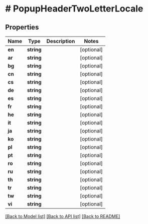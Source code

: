 # # PopupHeaderTwoLetterLocale

## Properties

Name | Type | Description | Notes
------------ | ------------- | ------------- | -------------
**en** | **string** |  | [optional]
**ar** | **string** |  | [optional]
**bg** | **string** |  | [optional]
**cn** | **string** |  | [optional]
**cs** | **string** |  | [optional]
**de** | **string** |  | [optional]
**es** | **string** |  | [optional]
**fr** | **string** |  | [optional]
**he** | **string** |  | [optional]
**it** | **string** |  | [optional]
**ja** | **string** |  | [optional]
**ko** | **string** |  | [optional]
**pl** | **string** |  | [optional]
**pt** | **string** |  | [optional]
**ro** | **string** |  | [optional]
**ru** | **string** |  | [optional]
**th** | **string** |  | [optional]
**tr** | **string** |  | [optional]
**tw** | **string** |  | [optional]
**vi** | **string** |  | [optional]

[[Back to Model list]](../../README.md#models) [[Back to API list]](../../README.md#endpoints) [[Back to README]](../../README.md)

